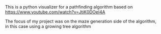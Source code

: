 This is a python visualizer for a pathfinding algorithm based on <https://www.youtube.com/watch?v=JtiK0DOeI4A>

The focus of my project was on the maze generation side of the algorithm, in this case using a growing tree algorithm
